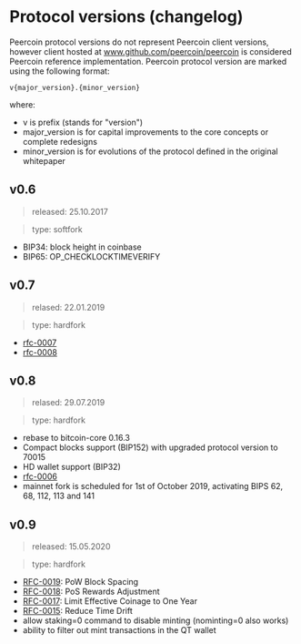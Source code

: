 # Protocol versions (changelog)

Peercoin protocol versions do not represent Peercoin client versions, however client hosted at www.github.com/peercoin/peercoin is considered Peercoin reference implementation.
Peercoin protocol version are marked using the following format:

`v{major_version}.{minor_version}`

where:

* v is prefix (stands for "version")
* major_version is for capital improvements to the core concepts or complete redesigns
* minor_version is for evolutions of the protocol defined in the original whitepaper

## v0.6

> released: 25.10.2017

> type: softfork

 - BIP34: block height in coinbase
 - BIP65: OP_CHECKLOCKTIMEVERIFY


## v0.7

> relased: 22.01.2019

> type: hardfork

* [rfc-0007](https://github.com/peercoin/rfcs/blob/master/text/0007-round-transaction-fees-up-to-0.001/0007-round-transaction-fees-up-to-0.001.md)
* [rfc-0008](https://github.com/peercoin/rfcs/blob/master/text/0008-increase-op-return-size-limit/0008-increase-op-return-size-limit.md)


## v0.8

> relased: 29.07.2019

> type: hardfork

* rebase to bitcoin-core 0.16.3
* Compact blocks support (BIP152) with upgraded protocol version to 70015
* HD wallet support (BIP32)
* [rfc-0006](https://github.com/peercoin/rfcs/blob/master/text/0006-remove-pow-block-signature/0006-remove-pow-block-signature.md)
* mainnet fork is scheduled for 1st of October 2019, activating BIPS 62, 68, 112, 113 and 141

## v0.9

> released: 15.05.2020

> type: hardfork

* [RFC-0019](https://github.com/peercoin/rfcs/blob/master/text/0019-pow-block-spacing/0019-pow-block-spacing.md): PoW Block Spacing
* [RFC-0018](https://github.com/peercoin/rfcs/blob/master/text/0018-pos-reward/0018-pos-reward.md): PoS Rewards Adjustment
* [RFC-0017](https://github.com/peercoin/rfcs/blob/master/text/0017-coinage-limit/0017-coinage-limit.md): Limit Effective Coinage to One Year
* [RFC-0015](https://github.com/peercoin/rfcs/blob/master/text/0015-time-drift/0015-time-drift.md): Reduce Time Drift
* allow staking=0 command to disable minting (nominting=0 also works)
* ability to filter out mint transactions in the QT wallet
